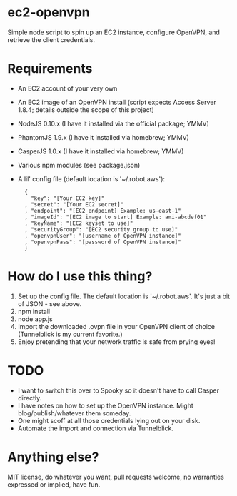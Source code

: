ec2-openvpn
===========

Simple node script to spin up an EC2 instance, configure OpenVPN, and retrieve the client credentials.

Requirements
============
* An EC2 account of your very own
* An EC2 image of an OpenVPN install (script expects Access Server 1.8.4; details outside the scope of this project)
* NodeJS 0.10.x (I have it installed via the official package; YMMV)
* PhantomJS 1.9.x (I have it installed via homebrew; YMMV)
* CasperJS 1.0.x (I have it installed via homebrew; YMMV)
* Various npm modules (see package.json)
* A lil' config file (default location is '~/.robot.aws'):

        {
          "key": "[Your EC2 key]"
        , "secret": "[Your EC2 secret]"
        , "endpoint": "[EC2 endpoint] Example: us-east-1"
        , "imageId": "[EC2 image to start] Example: ami-abcdef01"
        , "keyName": "[EC2 keyset to use]"
        , "securityGroup": "[EC2 security group to use]"
        , "openvpnUser": "[username of OpenVPN instance]"
        , "openvpnPass": "[password of OpenVPN instance]"
        }

How do I use this thing?
========================
1. Set up the config file. The default location is '~/.robot.aws'. It's just a bit of JSON - see above.
2. npm install
3. node app.js
4. Import the downloaded .ovpn file in your OpenVPN client of choice (Tunnelblick is my current favorite.)
5. Enjoy pretending that your network traffic is safe from prying eyes!

TODO
====
* I want to switch this over to Spooky so it doesn't have to call Casper directly.
* I have notes on how to set up the OpenVPN instance. Might blog/publish/whatever them someday.
* One might scoff at all those credentials lying out on your disk.
* Automate the import and connection via Tunnelblick.

Anything else?
==============
MIT license, do whatever you want, pull requests welcome, no warranties expressed or implied, have fun.